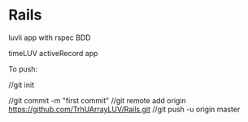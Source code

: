 # Rails

luvli
app with rspec BDD

timeLUV
activeRecord app


To push:

//git init

//git commit -m "first commit"
//git remote add origin https://github.com/TrhUArrayLUV/Rails.git
//git push -u origin master
